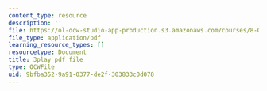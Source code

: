 ```yaml
---
content_type: resource
description: ''
file: https://ol-ocw-studio-app-production.s3.amazonaws.com/courses/8-01sc-classical-mechanics-fall-2016/9bfba3529a910377de2f303833c0d078_4K539RaRDXU.pdf
file_type: application/pdf
learning_resource_types: []
resourcetype: Document
title: 3play pdf file
type: OCWFile
uid: 9bfba352-9a91-0377-de2f-303833c0d078
---
```

